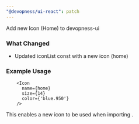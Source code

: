 ```yaml
---
"@devopness/ui-react": patch
---
```


Add new Icon (Home) to devopness-ui

### What Changed

- Updated iconList const with a new icon (home)

### Example Usage

```tsx
    <Icon
      name={home}
      size={14}
      color={'blue.950'}
    />
```

This enables a new icon to be used when importing <Icon />.
